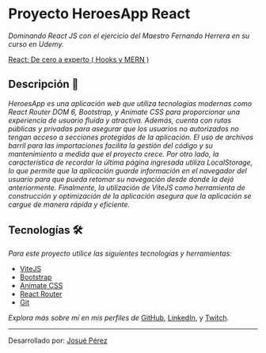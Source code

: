 # Proyecto HeroesApp React

_Dominando React JS con el ejercicio del Maestro Fernando Herrera en su curso en Udemy._

[React: De cero a experto ( Hooks y MERN )](https://www.udemy.com/course/react-cero-experto/)

## Descripción 🚀
_HeroesApp es una aplicación web que utiliza tecnologías modernas como React Router DOM 6, Bootstrap, y Animate CSS para proporcionar una experiencia de usuario fluida y atractiva. Además, cuenta con rutas públicas y privadas para asegurar que los usuarios no autorizados no tengan acceso a secciones protegidas de la aplicación. El uso de archivos barril para las importaciones facilita la gestión del código y su mantenimiento a medida que el proyecto crece. Por otro lado, la característica de recordar la última página ingresada utiliza LocalStorage, lo que permite que la aplicación guarde información en el navegador del usuario para que pueda retomar su navegación desde donde la dejó anteriormente. Finalmente, la utilización de ViteJS como herramienta de construcción y optimización de la aplicación asegura que la aplicación se cargue de manera rápida y eficiente._

## Tecnologías  🛠️

_Para este proyecto utilice las siguientes tecnologías y herramientas:_

* [ViteJS](https://vitejs.dev/)
* [Bootstrap](https://getbootstrap.com/) 
* [Animate CSS](https://animate.style/) 
* [React Router](https://reactrouter.com/en/main) 
* [Git](https://git-scm.com/)

_Explora más sobre mí en mis perfiles de_ [GitHub](https://github.com/josueperezparejo), [LinkedIn](https://www.linkedin.com/in/josue-david-perez-parejo-769983161), y [Twitch](https://www.twitch.tv/josuepp1997).

---
Desarrollado por: [Josué Pérez](https://github.com/josueperezparejo) 
